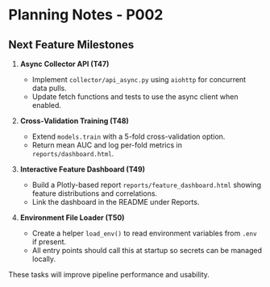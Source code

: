 # Planning Notes - P002

## Next Feature Milestones

1. **Async Collector API (T47)**
   - Implement `collector/api_async.py` using `aiohttp` for concurrent data pulls.
   - Update fetch functions and tests to use the async client when enabled.

2. **Cross‑Validation Training (T48)**
   - Extend `models.train` with a 5-fold cross-validation option.
   - Return mean AUC and log per-fold metrics in `reports/dashboard.html`.

3. **Interactive Feature Dashboard (T49)**
   - Build a Plotly-based report `reports/feature_dashboard.html` showing feature distributions and correlations.
   - Link the dashboard in the README under Reports.

4. **Environment File Loader (T50)**
   - Create a helper `load_env()` to read environment variables from `.env` if present.
   - All entry points should call this at startup so secrets can be managed locally.

These tasks will improve pipeline performance and usability.
